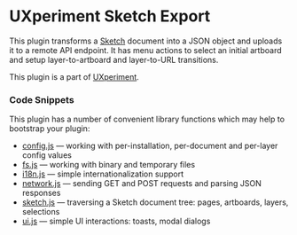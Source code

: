 # UXperiment Sketch Export

This plugin transforms a [Sketch](https://sketchapp.com) document into a JSON object and uploads it to a remote API endpoint. It has menu actions to select an initial artboard and setup layer-to-artboard and layer-to-URL transitions.

This plugin is a part of [UXperiment](https://uxperiment.io/user).

### Code Snippets

This plugin has a number of convenient library functions which may help to bootstrap your plugin:

* [config.js](UXperiment.sketchplugin/Contents/Sketch/src/config.js) — working with per-installation, per-document and per-layer config values
* [fs.js](UXperiment.sketchplugin/Contents/Sketch/src/fs.js) — working with binary and temporary files
* [i18n.js](UXperiment.sketchplugin/Contents/Sketch/src/i18n.js) — simple internationalization support
* [network.js](UXperiment.sketchplugin/Contents/Sketch/src/network.js) — sending GET and POST requests and parsing JSON responses
* [sketch.js](UXperiment.sketchplugin/Contents/Sketch/src/sketch.js) — traversing a Sketch document tree: pages, artboards, layers, selections
* [ui.js](UXperiment.sketchplugin/Contents/Sketch/src/ui.js) — simple UI interactions: toasts, modal dialogs
